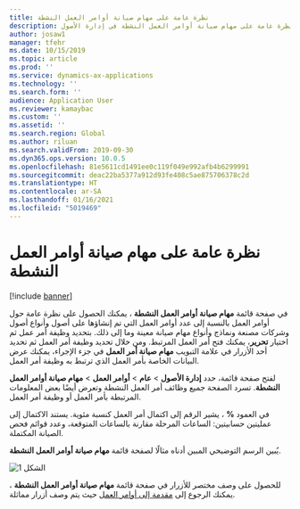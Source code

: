 ```yaml
---
title: نظرة عامة على مهام صيانة أوامر العمل النشطة
description: يقدم هذا الموضوع نظرة عامة على مهام صيانة أوامر العمل النشطة في إدارة الأصول.
author: josaw1
manager: tfehr
ms.date: 10/15/2019
ms.topic: article
ms.prod: ''
ms.service: dynamics-ax-applications
ms.technology: ''
ms.search.form: ''
audience: Application User
ms.reviewer: kamaybac
ms.custom: ''
ms.assetid: ''
ms.search.region: Global
ms.author: riluan
ms.search.validFrom: 2019-09-30
ms.dyn365.ops.version: 10.0.5
ms.openlocfilehash: 81e5611cd1491ee0c119f049e992afb4b6299991
ms.sourcegitcommit: deac22ba5377a912d93fe408c5ae875706378c2d
ms.translationtype: HT
ms.contentlocale: ar-SA
ms.lasthandoff: 01/16/2021
ms.locfileid: "5019469"
---
```

# <a name="active-work-order-maintenance-jobs-overview"></a>نظرة عامة على مهام صيانة أوامر العمل النشطة

[!include [banner](../../includes/banner.md)]



في صفحة قائمة **مهام صيانة أوامر العمل النشطة‬** ، يمكنك الحصول على نظرة عامة حول أوامر العمل بالنسبة إلى عدد أوامر العمل التي تم إنشاؤها على أصول وأنواع أصول وشركات مصنعة ونماذج وأنواع مهام صيانة معينة وما إلى ذلك. بتحديد وظيفة أمر عمل ثم اختيار **تحرير**، يمكنك فتح أمر العمل المرتبط. ومن خلال تحديد وظيفة أمر العمل ثم تحديد أحد الأزرار في علامة التبويب **مهام صيانة أمر العمل** في جزء الإجراء، يمكنك عرض البيانات الخاصة بأمر العمل الذي ترتبط به وظيفة أمر العمل.

لفتح صفحة قائمة، حدد **إدارة الأصول** > **عام** > **أوامر العمل** > **مهام صيانة أوامر العمل النشطة‬**. تسرد الصفحة جميع وظائف أمر العمل النشطة وتعرض أيضًا بعض المعلومات المرتبطة بأمر العمل أو وظيفة أمر العمل.

في العمود **%** ، يشير الرقم إلى اكتمال أمر العمل كنسبة مئوية. يستند الاكتمال إلى عمليتين حسابيتين: الساعات المرحلة مقارنة بالساعات المتوقعة، وعدد قوائم فحص الصيانة المكتملة.

يُبين الرسم التوضيحي المبين أدناه مثالًا لصفحة قائمة **مهام صيانة أوامر العمل النشطة‬**.

![الشكل 1](media/23-work-orders.png)

للحصول على وصف مختصر للأزرار في صفحة قائمة **مهام صيانة أوامر العمل النشطة‬** ، يمكنك الرجوع إلى [مقدمة إلى أوامر العمل](../work-orders/introduction-to-work-orders.md) حيث يتم وصف أزرار مماثلة.

